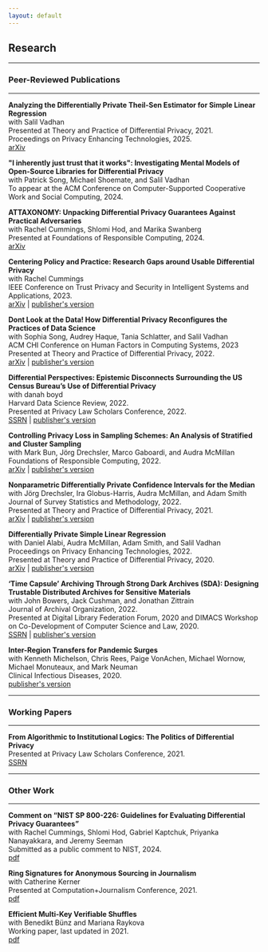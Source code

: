 ```yaml
---
layout: default
---
```

## Research

<hr>

### Peer-Reviewed Publications

<hr>

**Analyzing the Differentially Private Theil-Sen Estimator for Simple Linear Regression**\
with Salil Vadhan\
Presented at Theory and Practice of Differential Privacy, 2021.\
Proceedings on Privacy Enhancing Technologies, 2025.\
[arXiv](https://arxiv.org/abs/2207.13289)

**"I inherently just trust that it works": Investigating Mental Models of Open-Source Libraries for Differential Privacy**\
with Patrick Song, Michael Shoemate, and Salil Vadhan\
To appear at the ACM Conference on Computer-Supported Cooperative Work and Social Computing, 2024.

**ATTAXONOMY: Unpacking Differential Privacy Guarantees Against Practical Adversaries**\
with Rachel Cummings, Shlomi Hod, and Marika Swanberg\
Presented at Foundations of Responsible Computing, 2024.\
[arXiv](https://arxiv.org/pdf/2405.01716)

**Centering Policy and Practice: Research Gaps around Usable Differential Privacy**\
with Rachel Cummings\
IEEE Conference on Trust Privacy and Security in Intelligent Systems and Applications, 2023.\
[arXiv](https://arxiv.org/abs/2406.12103) | [publisher's version](https://www.computer.org/csdl/proceedings-article/tps-isa/2023/238500a122/1UAj4IqN4sg)
 
**Dont Look at the Data! How Differential Privacy Reconfigures the Practices of Data Science**\
with Sophia Song, Audrey Haque, Tania Schlatter, and Salil Vadhan\
ACM CHI Conference on Human Factors in Computing Systems, 2023\
Presented at Theory and Practice of Differential Privacy, 2022.\
[arXiv](https://arxiv.org/abs/2302.11775) | [publisher's version](https://dl.acm.org/doi/abs/10.1145/3544548.3580791)
 
**Differential Perspectives: Epistemic Disconnects Surrounding the US Census Bureau’s Use of Differential Privacy**\
with danah boyd\
Harvard Data Science Review, 2022.\
Presented at Privacy Law Scholars Conference, 2022.\
[SSRN](https://papers.ssrn.com/sol3/papers.cfm?abstract_id=4077426) | [publisher's version](https://hdsr.mitpress.mit.edu/pub/3vj5j6i0)
 
**Controlling Privacy Loss in Sampling Schemes: An Analysis of Stratified and Cluster Sampling**\
with Mark Bun, Jörg Drechsler, Marco Gaboardi, and Audra McMillan\
Foundations of Responsible Computing, 2022.\
[arXiv](https://arxiv.org/pdf/2007.12674.pdf) | [publisher's version](https://drops.dagstuhl.de/opus/volltexte/2022/16524/)
 
**Nonparametric Differentially Private Confidence Intervals for the Median**\
with Jörg Drechsler, Ira Globus-Harris, Audra McMillan, and Adam Smith\
Journal of Survey Statistics and Methodology, 2022.\
Presented at Theory and Practice of Differential Privacy, 2021.\
[arXiv](https://arxiv.org/abs/2106.10333) | [publisher's version](https://academic.oup.com/jssam/article/10/3/804/6609829?login=false)

 
**Differentially Private Simple Linear Regression**\
with Daniel Alabi, Audra McMillan, Adam Smith, and Salil Vadhan\
Proceedings on Privacy Enhancing Technologies, 2022.\
Presented at Theory and Practice of Differential Privacy, 2020.\
[arXiv](https://arxiv.org/abs/2007.05157) | [publisher's version](https://petsymposium.org/popets/2022/popets-2022-0041.php)

**‘Time Capsule’ Archiving Through Strong Dark Archives (SDA): Designing Trustable Distributed Archives for Sensitive Materials**\
with John Bowers, Jack Cushman, and Jonathan Zittrain\
Journal of Archival Organization, 2022.\
Presented at Digital Library Federation Forum, 2020 and DIMACS Workshop on Co-Development of Computer Science and Law, 2020.\
[SSRN](https://papers.ssrn.com/sol3/papers.cfm?abstract_id=4124742) | [publisher's version](https://www.tandfonline.com/doi/abs/10.1080/15332748.2022.2110552?journalCode=wjao20)

**Inter-Region Transfers for Pandemic Surges**\
with Kenneth Michelson, Chris Rees, Paige VonAchen, Michael Wornow, Michael Monuteaux, and Mark Neuman\
Clinical Infectious Diseases, 2020.\
[publisher's version](https://academic.oup.com/cid/advance-article/doi/10.1093/cid/ciaa1549/5920707)

<hr>

### Working Papers

<hr>

**From Algorithmic to Institutional Logics: The Politics of Differential Privacy**\
Presented at Privacy Law Scholars Conference, 2021.\
[SSRN](https://papers.ssrn.com/sol3/papers.cfm?abstract_id=4079222)

<hr>

### Other Work

<hr>

**Comment on “NIST SP 800-226: Guidelines for Evaluating Differential Privacy Guarantees”**\
with Rachel Cummings, Shlomi Hod, Gabriel Kaptchuk, Priyanka Nanayakkara, and Jeremy Seeman\
Submitted as a public comment to NIST, 2024.\
[pdf](https://www.cs.umd.edu/~kaptchuk/publications/nist24-dp-public-comment.pdf)
 
**Ring Signatures for Anonymous Sourcing in Journalism**\
with Catherine Kerner\
Presented at Computation+Journalism Conference, 2021.\
[pdf](ring_sigs_2021.pdf)
 
**Efficient Multi-Key Verifiable Shuffles**\
with Benedikt Bünz and Mariana Raykova\
Working paper, last updated in 2021.\
[pdf](bp_shuffle_2021.pdf)
